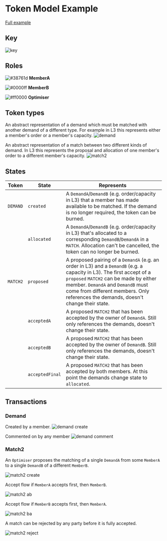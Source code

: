 # Token Model Example

[Full example](https://docs.google.com/drawings/d/1A7XaDMwlpOjIGasTgv61KOS0sE9tFrBO5sXeuKMN5ag/edit)

## Key

![key](../../assets/l3/key.png)

## Roles

![#38761d](https://placehold.co/15x15/38761d/38761d.png) <b>MemberA</b>

![#0000ff](https://placehold.co/15x15/0000ff/0000ff.png) <b>MemberB</b>

![#ff0000](https://placehold.co/15x15/ff0000/ff0000.png) <b>Optimiser</b>

## Token types

An abstract representation of a demand which must be matched with another demand of a different type. For example in L3 this represents either a member's order or a member's capacity.
![demand](../../assets/l3/demand.png)

An abstract representation of a match between two different kinds of demand. In L3 this represents the proposal and allocation of one member's order to a different member's capacity.
![match2](../../assets/l3/match2.png)

## States

| Token    | State           | Represents                                                                                                                                                                                                                                                                                                                                                                                         |
| -------- | --------------- | -------------------------------------------------------------------------------------------------------------------------------------------------------------------------------------------------------------------------------------------------------------------------------------------------------------------------------------------------------------------------------------------------- |
| `DEMAND` | `created`       | A `DemandA`/`DemandB` (e.g. order/capacity in L3) that a member has made available to be matched. If the demand is no longer required, the token can be burned.                                                                                                                                                                                                                                                                    |
|          | `allocated`     | A `DemandA`/`DemandB` (e.g. order/capacity in L3) that's allocated to a corresponding `DemandB`/`DemandA` in a `MATCH`. Allocation can't be cancelled, the token can no longer be burned.                                                                                                                                                                                                                                               |
| `MATCH2` | `proposed`      | A proposed pairing of a `DemandA` (e.g. an order in L3) and a `DemandB` (e.g. a capacity in L3). The first accept of a `proposed` `MATCH2` can be made by either member. `DemandA` and `DemandB` must come from different members. Only references the demands, doesn't change their state. |
|          | `acceptedA`     | A proposed `MATCH2` that has been accepted by the owner of `DemandA`. Still only references the demands, doesn't change their state.                                                                                                                                                                                                                                                               |
|          | `acceptedB`     | A proposed `MATCH2` that has been accepted by the owner of `DemandB`. Still only references the demands, doesn't change their state.                                                                                                                                                                                                                                                               |
|          | `acceptedFinal` | A proposed `MATCH2` that has been accepted by both members. At this point the demands change state to `allocated`.                                                                                                                                                                                                                                                                                 |

## Transactions

### Demand

Created by a member.
![demand create](../../assets/l3/demand-transactions.png)

Commented on by any member
![demand comment](../../assets//l3//demand-comment.png)

### Match2

An `Optimiser` proposes the matching of a single `DemandA` from some `MemberA` to a single `DemandB` of a different `MemberB`.

![match2 create](../../assets/l3/match2-create.png)

Accept flow if `MemberA` accepts first, then `MemberB`.

![match2 ab](../../assets/l3/match2-ab.png)

Accept flow if `MemberB` accepts first, then `MemberA`.

![match2 ba](../../assets/l3/match2-ba.png)

A match can be rejected by any party before it is fully accepted.

![match2 reject](../../assets/l3/match2-reject.png)
